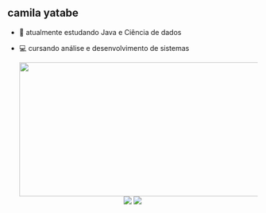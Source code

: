 ## camila yatabe
- 📕 atualmente estudando Java e Ciência de dados
- 💻 cursando análise e desenvolvimento de sistemas 

  <img align="left" width="500" height="270" src="https://media.giphy.com/media/6XX4V0O8a0xdS/giphy.gif">
 
<div  align="center"> 
  <a href="https://www.instagram.com/camiykr/" target="_blank"><img src="https://img.shields.io/badge/-Instagram-%23E4405F?style=for-the-badge&logo=instagram&logoColor=white" target="_blank"></a>
  <a href="https://www.linkedin.com/in/camila-yatabe-ab1506233/" target="_blank"><img src="https://img.shields.io/badge/-LinkedIn-%230077B5?style=for-the-badge&logo=linkedin&logoColor=white" target="_blank"></a> 
    </div>

